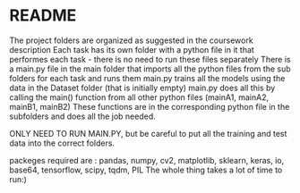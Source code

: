 # README
The project folders are organized as suggested in the coursework description
Each task has its own folder with a python file in it that performes each task - there is no need to run these files separately
There is a main.py file in the main folder that imports all the python files from the sub folders for each task and runs them
main.py trains all the models using the data in the Dataset folder (that is initially empty)
main.py does all this by calling the main() function from all other python files (mainA1, mainA2, mainB1, mainB2)
These functions are in the corresponding python file in the subfolders and does all the job needed.

ONLY NEED TO RUN MAIN.PY, but be careful to put all the training and test data into the correct folders.

packeges required are : pandas, numpy, cv2, matplotlib, sklearn, keras, io, base64, tensorflow, scipy, tqdm, PIL
The whole thing takes a lot of time to run:)